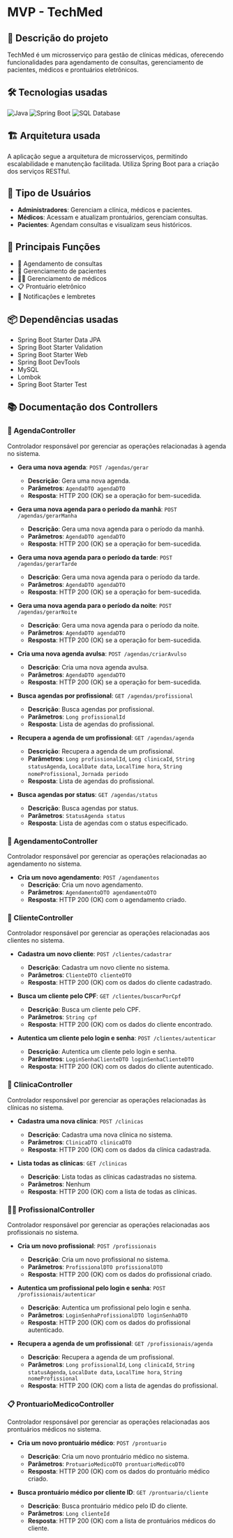# MVP - TechMed

## 📝 Descrição do projeto
TechMed é um microsserviço para gestão de clínicas médicas, oferecendo funcionalidades para agendamento de consultas, gerenciamento de pacientes, médicos e prontuários eletrônicos.

## 🛠️ Tecnologias usadas
![Java](https://img.shields.io/badge/Java-ED8B00?style=for-the-badge&logo=java&logoColor=white)
![Spring Boot](https://img.shields.io/badge/Spring%20Boot-6DB33F?style=for-the-badge&logo=spring-boot&logoColor=white)
![SQL Database](https://img.shields.io/badge/SQL-4479A1?style=for-the-badge&logo=MySQL&logoColor=white)

## 🏗️ Arquitetura usada
A aplicação segue a arquitetura de microsserviços, permitindo escalabilidade e manutenção facilitada. Utiliza Spring Boot para a criação dos serviços RESTful.

## 👥 Tipo de Usuários
- **Administradores**: Gerenciam a clínica, médicos e pacientes.
- **Médicos**: Acessam e atualizam prontuários, gerenciam consultas.
- **Pacientes**: Agendam consultas e visualizam seus históricos.

## 🚀 Principais Funções
- 📅 Agendamento de consultas
- 👥 Gerenciamento de pacientes
- 👨‍⚕️ Gerenciamento de médicos
- 📋 Prontuário eletrônico
- 🔔 Notificações e lembretes

## 📦 Dependências usadas
- Spring Boot Starter Data JPA
- Spring Boot Starter Validation
- Spring Boot Starter Web
- Spring Boot DevTools
- MySQL
- Lombok
- Spring Boot Starter Test

## 📚 Documentação dos Controllers

### 📅 AgendaController
Controlador responsável por gerenciar as operações relacionadas à agenda no sistema.

- **Gera uma nova agenda**: `POST /agendas/gerar`
  - **Descrição**: Gera uma nova agenda.
  - **Parâmetros**: `AgendaDTO agendaDTO`
  - **Resposta**: HTTP 200 (OK) se a operação for bem-sucedida.

- **Gera uma nova agenda para o período da manhã**: `POST /agendas/gerarManha`
  - **Descrição**: Gera uma nova agenda para o período da manhã.
  - **Parâmetros**: `AgendaDTO agendaDTO`
  - **Resposta**: HTTP 200 (OK) se a operação for bem-sucedida.

- **Gera uma nova agenda para o período da tarde**: `POST /agendas/gerarTarde`
  - **Descrição**: Gera uma nova agenda para o período da tarde.
  - **Parâmetros**: `AgendaDTO agendaDTO`
  - **Resposta**: HTTP 200 (OK) se a operação for bem-sucedida.

- **Gera uma nova agenda para o período da noite**: `POST /agendas/gerarNoite`
  - **Descrição**: Gera uma nova agenda para o período da noite.
  - **Parâmetros**: `AgendaDTO agendaDTO`
  - **Resposta**: HTTP 200 (OK) se a operação for bem-sucedida.

- **Cria uma nova agenda avulsa**: `POST /agendas/criarAvulso`
  - **Descrição**: Cria uma nova agenda avulsa.
  - **Parâmetros**: `AgendaDTO agendaDTO`
  - **Resposta**: HTTP 200 (OK) se a operação for bem-sucedida.

- **Busca agendas por profissional**: `GET /agendas/profissional`
  - **Descrição**: Busca agendas por profissional.
  - **Parâmetros**: `Long profissionalId`
  - **Resposta**: Lista de agendas do profissional.

- **Recupera a agenda de um profissional**: `GET /agendas/agenda`
  - **Descrição**: Recupera a agenda de um profissional.
  - **Parâmetros**: `Long profissionalId`, `Long clinicaId`, `String statusAgenda`, `LocalDate data`, `LocalTime hora`, `String nomeProfissional`, `Jornada periodo`
  - **Resposta**: Lista de agendas do profissional.

- **Busca agendas por status**: `GET /agendas/status`
  - **Descrição**: Busca agendas por status.
  - **Parâmetros**: `StatusAgenda status`
  - **Resposta**: Lista de agendas com o status especificado.

### 📅 AgendamentoController
Controlador responsável por gerenciar as operações relacionadas ao agendamento no sistema.

- **Cria um novo agendamento**: `POST /agendamentos`
  - **Descrição**: Cria um novo agendamento.
  - **Parâmetros**: `AgendamentoDTO agendamentoDTO`
  - **Resposta**: HTTP 200 (OK) com o agendamento criado.

### 👥 ClienteController
Controlador responsável por gerenciar as operações relacionadas aos clientes no sistema.

- **Cadastra um novo cliente**: `POST /clientes/cadastrar`
  - **Descrição**: Cadastra um novo cliente no sistema.
  - **Parâmetros**: `ClienteDTO clienteDTO`
  - **Resposta**: HTTP 200 (OK) com os dados do cliente cadastrado.

- **Busca um cliente pelo CPF**: `GET /clientes/buscarPorCpf`
  - **Descrição**: Busca um cliente pelo CPF.
  - **Parâmetros**: `String cpf`
  - **Resposta**: HTTP 200 (OK) com os dados do cliente encontrado.

- **Autentica um cliente pelo login e senha**: `POST /clientes/autenticar`
  - **Descrição**: Autentica um cliente pelo login e senha.
  - **Parâmetros**: `LoginSenhaClienteDTO loginSenhaClienteDTO`
  - **Resposta**: HTTP 200 (OK) com os dados do cliente autenticado.

### 🏥 ClinicaController
Controlador responsável por gerenciar as operações relacionadas às clínicas no sistema.

- **Cadastra uma nova clínica**: `POST /clinicas`
  - **Descrição**: Cadastra uma nova clínica no sistema.
  - **Parâmetros**: `ClinicaDTO clinicaDTO`
  - **Resposta**: HTTP 200 (OK) com os dados da clínica cadastrada.

- **Lista todas as clínicas**: `GET /clinicas`
  - **Descrição**: Lista todas as clínicas cadastradas no sistema.
  - **Parâmetros**: Nenhum
  - **Resposta**: HTTP 200 (OK) com a lista de todas as clínicas.

### 👨‍⚕️ ProfissionalController
Controlador responsável por gerenciar as operações relacionadas aos profissionais no sistema.

- **Cria um novo profissional**: `POST /profissionais`
  - **Descrição**: Cria um novo profissional no sistema.
  - **Parâmetros**: `ProfissionalDTO profissionalDTO`
  - **Resposta**: HTTP 200 (OK) com os dados do profissional criado.

- **Autentica um profissional pelo login e senha**: `POST /profissionais/autenticar`
  - **Descrição**: Autentica um profissional pelo login e senha.
  - **Parâmetros**: `LoginSenhaProfissionalDTO loginSenhaDTO`
  - **Resposta**: HTTP 200 (OK) com os dados do profissional autenticado.

- **Recupera a agenda de um profissional**: `GET /profissionais/agenda`
  - **Descrição**: Recupera a agenda de um profissional.
  - **Parâmetros**: `Long profissionalId`, `Long clinicaId`, `String statusAgenda`, `LocalDate data`, `LocalTime hora`, `String nomeProfissional`
  - **Resposta**: HTTP 200 (OK) com a lista de agendas do profissional.

### 📋 ProntuarioMedicoController
Controlador responsável por gerenciar as operações relacionadas aos prontuários médicos no sistema.

- **Cria um novo prontuário médico**: `POST /prontuario`
  - **Descrição**: Cria um novo prontuário médico no sistema.
  - **Parâmetros**: `ProtuarioMedicoDTO prontuarioMedicoDTO`
  - **Resposta**: HTTP 200 (OK) com os dados do prontuário médico criado.

- **Busca prontuário médico por cliente ID**: `GET /prontuario/cliente`
  - **Descrição**: Busca prontuário médico pelo ID do cliente.
  - **Parâmetros**: `Long clienteId`
  - **Resposta**: HTTP 200 (OK) com a lista de prontuários médicos do cliente.